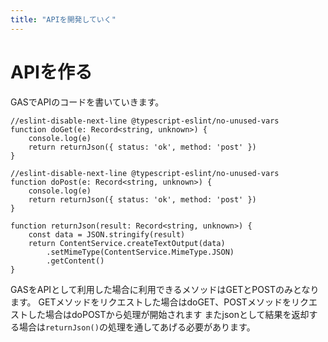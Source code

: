 ```yaml
---
title: "APIを開発していく"
---
```

# APIを作る
GASでAPIのコードを書いていきます。
```ts: main.ts
//eslint-disable-next-line @typescript-eslint/no-unused-vars
function doGet(e: Record<string, unknown>) {
    console.log(e)
    return returnJson({ status: 'ok', method: 'post' })
}

//eslint-disable-next-line @typescript-eslint/no-unused-vars
function doPost(e: Record<string, unknown>) {
    console.log(e)
    return returnJson({ status: 'ok', method: 'post' })
}

function returnJson(result: Record<string, unknown>) {
    const data = JSON.stringify(result)
    return ContentService.createTextOutput(data)
        .setMimeType(ContentService.MimeType.JSON)
        .getContent()
}
```

GASをAPIとして利用した場合に利用できるメソッドはGETとPOSTのみとなります。
GETメソッドをリクエストした場合はdoGET、POSTメソッドをリクエストした場合はdoPOSTから処理が開始されます
またjsonとして結果を返却する場合は`returnJson()`の処理を通してあげる必要があります。

